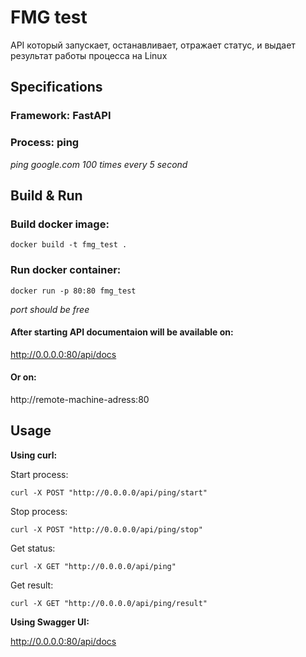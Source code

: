 # FMG test  
API который запускает, останавливает, отражает статус, и выдает результат работы процесса на Linux

## Specifications

### Framework:  FastAPI  
### Process:    ping  

*ping google.com 100 times every 5 second*


## Build & Run

### Build docker image:

```console
docker build -t fmg_test .
```  


### Run docker container:
```console
docker run -p 80:80 fmg_test
```  

*port should be free*

#### After starting API documentaion will be available on:  
http://0.0.0.0:80/api/docs  

#### Or on:  
http://remote-machine-adress:80  


## Usage
**Using curl:**

Start process:  
```console
curl -X POST "http://0.0.0.0/api/ping/start"
```  

Stop process:  
```console
curl -X POST "http://0.0.0.0/api/ping/stop"
```  

Get status:  
```console
curl -X GET "http://0.0.0.0/api/ping"
```  

Get result:  
```console
curl -X GET "http://0.0.0.0/api/ping/result"
```  

**Using Swagger UI:**   

http://0.0.0.0:80/api/docs

